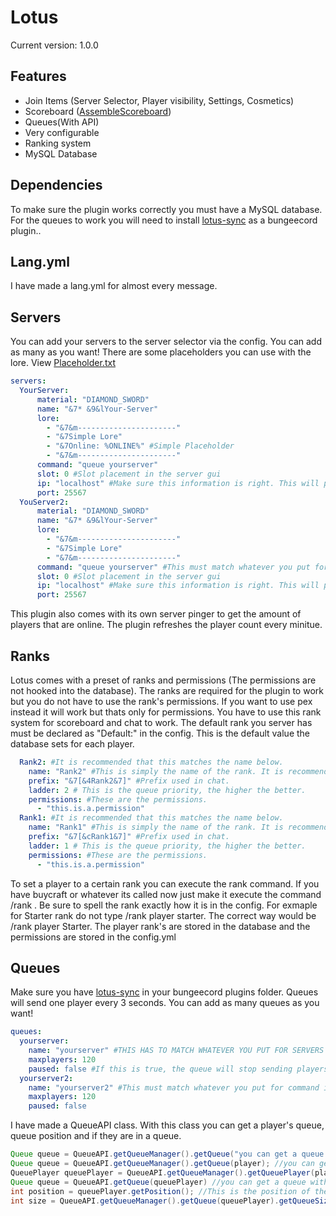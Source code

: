 # Lotus
Current version: 1.0.0
## Features
- Join Items (Server Selector, Player visibility, Settings, Cosmetics)
- Scoreboard ([AssembleScoreboard](https://github.com/ThatKawaiiSam/Assemble))
- Queues(With API)
- Very configurable
- Ranking system
- MySQL Database

## Dependencies
To make sure the plugin works correctly you must have a MySQL database. For the queues to work you will need to install [lotus-sync](https://github.com/HackusatePvP/Lotus-sync/releases) as a bungeecord plugin..

## Lang.yml
I have made a lang.yml for almost every message.

## Servers
You can add your servers to the server selector via the config. You can add as many as you want! There are some placeholders you can use with the lore. View [Placeholder.txt](LINK)
```yaml
servers:
  YourServer:
      material: "DIAMOND_SWORD"
      name: "&7* &9&lYour-Server"
      lore:
        - "&7&m----------------------"
        - "&7Simple Lore"
        - "&7Online: %ONLINE%" #Simple Placeholder
        - "&7&m----------------------"
      command: "queue yourserver"
      slot: 0 #Slot placement in the server gui
      ip: "localhost" #Make sure this information is right. This will ping the server and get the player count
      port: 25567
  YouServer2:
      material: "DIAMOND_SWORD"
      name: "&7* &9&lYour-Server"
      lore:
        - "&7&m----------------------"
        - "&7Simple Lore"
        - "&7&m----------------------"
      command: "queue yourserver" #This must match whatever you put for queue name
      slot: 0 #Slot placement in the server gui
      ip: "localhost" #Make sure this information is right. This will ping the server and get teh player count
      port: 25567
```
This plugin also comes with its own server pinger to get the amount of players that are online. The plugin refreshes the player count every minitue.

## Ranks
Lotus comes with a preset of ranks and permissions (The permissions are not hooked into the database). The ranks are required for the plugin to work but you do not have to use the rank's permissions. If you want to use pex instead it will work but thats only for permissions. You have to use this rank system for scoreboard and chat to work. The default rank you server has must be declared as "Default:" in the config. This is the default value the database sets for each player.
```yaml
  Rank2: #It is recommended that this matches the name below.
    name: "Rank2" #This is simply the name of the rank. It is recommended that this matches the name above.
    prefix: "&7[&4Rank2&7]" #Prefix used in chat.
    ladder: 2 # This is the queue priority, the higher the better.
    permissions: #These are the permissions.
      - "this.is.a.permission"
  Rank1: #It is recommended that this matches the name below.
    name: "Rank1" #This is simply the name of the rank. It is recommended that this matches the name above.
    prefix: "&7[&cRank1&7]" #Prefix used in chat.
    ladder: 1 # This is the queue priority, the higher the better.
    permissions: #These are the permissions.
      - "this.is.a.permission"
```
To set a player to a certain rank you can execute the rank command. If you have buycraft or whatever its called now just make it execute the command /rank <player> <rank>. Be sure to spell the rank exactly how it is in the config. For exmaple for Starter rank do not type /rank player starter. The correct way would be /rank player Starter. The player rank's are stored in the database and the permissions are stored in the config.yml

## Queues
Make sure you have [lotus-sync](https://github.com/HackusatePvP/Lotus-sync/releases) in your bungeecord plugins folder. Queues will send one player every 3 seconds. You can add as many queues as you want!
```yaml
queues:
  yourserver:
    name: "yourserver" #THIS HAS TO MATCH WHATEVER YOU PUT FOR SERVERS OR SERVER SELECTOR WILL NOT WORK
    maxplayers: 120
    paused: false #If this is true, the queue will stop sending players to the server and thus it will pause.
  yourserver2:
    name: "yourserver2" #This must match whatever you put for command in the servers section of the config.
    maxplayers: 120
    paused: false
```
I have made a QueueAPI class. With this class you can get a player's queue, queue position and if they are in a queue.
```java
Queue queue = QueueAPI.getQueueManager().getQueue("you can get a queue with a string");
Queue queue = QueueAPI.getQueueManager().getQueue(player); //you can get a queue with a player
QueuePlayer queuePlayer = QueueAPI.getQueueManager().getQueuePlayer(player); //This is a player object that stores the player's queue information such as position and priority
Queue queue = QueueAPI.getQueue(queuePlayer) //you can get a queue with a queuePlayer
int position = queuePlayer.getPosition(); //This is the position of the queue that the player is in
int size = QueueAPI.getQueueManager().getQueue(queuePlayer).getQueueSize(); //This is the total size of the Queue
```

